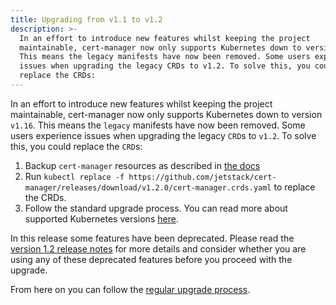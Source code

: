 ```yaml
---
title: Upgrading from v1.1 to v1.2
description: >-
  In an effort to introduce new features whilst keeping the project
  maintainable, cert-manager now only supports Kubernetes down to version v1.16.
  This means the legacy manifests have now been removed. Some users experience
  issues when upgrading the legacy CRDs to v1.2. To solve this, you could
  replace the CRDs:
---
```


In an effort to introduce new features whilst keeping the project maintainable,
cert-manager now only supports Kubernetes down to version `v1.16`. This means
the `legacy` manifests have now been removed. Some users experience issues when
upgrading the legacy `CRD`s to `v1.2`. To solve this, you could replace the
`CRD`s:

1. Backup `cert-manager` resources as described in
   [the docs](/docs/tutorials/backup/)
2. Run
   `kubectl replace -f https://github.com/jetstack/cert-manager/releases/download/v1.2.0/cert-manager.crds.yaml`
   to replace the CRDs.
3. Follow the standard upgrade process. You can read more about supported
   Kubernetes versions [here](/docs/installation/supported-releases/).

In this release some features have been deprecated. Please read the
[version 1.2 release notes](../../../release-notes/release-notes-1.2/) for more
details and consider whether you are using any of these deprecated features
before you proceed with the upgrade.

From here on you can follow the [regular upgrade process](../).
